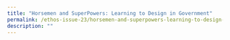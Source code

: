 ```yaml
---
title: "Horsemen and SuperPowers: Learning to Design in Government"
permalink: /ethos-issue-23/horsemen-and-superpowers-learning-to-design-in-government/
description: ""
---
```

